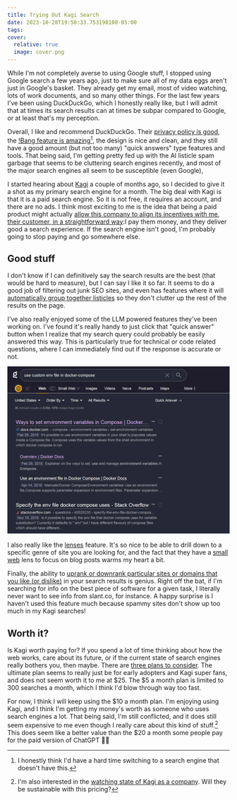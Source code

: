 ```yaml
---
title: Trying Out Kagi Search
date: 2023-10-28T19:50:33.753198100-05:00
tags: 
cover:
  relative: true
  image: cover.png
---
```

While I'm not completely averse to using Google stuff, I stopped using Google search a few years ago, just to make sure all of my data eggs aren't just in Google's basket. They already get my email, most of video watching, lots of work documents, and so many other things. For the last few years I've been using DuckDuckGo, which I honestly really like, but I will admit that at times its search results can at times be subpar compared to Google, or at least that's my perception.

Overall, I like and recommend DuckDuckGo. Their [privacy policy is good](https://duckduckgo.com/privacy), the [!Bang feature is amazing](https://duckduckgo.com/duckduckgo-help-pages/features/bangs/)[^1], the design is nice and clean, and they still have a good amount (but not too many) "quick answers" type features and tools. That being said, I'm getting pretty fed up with the AI listicle spam garbage that seems to be cluttering search engines recently, and most of the major search engines all seem to be susceptible (even Google),

[^1]: I honestly think I'd have a hard time switching to a search engine that doesn't have this.

I started hearing about [Kagi](https://kagi.com/) a couple of months ago, so I decided to give it a shot as my primary search engine for a month. The big deal with Kagi is that it is a paid search engine. So it is not free, it requires an account, and there are no ads. I think most exciting to me is the idea that being a paid product might actually [allow this company to align its incentives with me, their customer, in a straightforward way](https://dkb.io/post/DEPR_kagi-interview):I pay them money, and they deliver good a search experience. If the search engine isn't good, I'm probably going to stop paying and go somewhere else.

## Good stuff

I don't know if I can definitively say the search results are the best (that would be hard to measure), but I can say I like it so far. It seems to do a good job of filtering out junk SEO sites, and even has features where it will [automatically group together listicles](https://help.kagi.com/kagi/settings/search.html#overview) so they don't clutter up the rest of the results on the page.

I've also really enjoyed some of the LLM powered features they've been working on. I've found it's really handy to just click that "quick answer" button when I realize that my search query could probably be easily answered this way. This is particularly true for technical or code related questions, where I can immediately find out if the response is accurate or not.

![](firefox_GNPavlndIU.gif)

I also really like the [lenses](https://help.kagi.com/kagi/features/lenses.html) feature. It's so nice to be able to drill down to a specific genre of site you are looking for, and the fact that they have a [small web](https://blog.kagi.com/small-web) lens to focus on blog posts warms my heart a bit.

Finally, the ability to [uprank or downrank particular sites or domains that you like (or dislike)](https://help.kagi.com/kagi/features/website-info-personalized-results.html) in your search results is genius. Right off the bat, if I'm searching for info on the best piece of software for a given task, I literally never want to see info from slant.co, for instance. A happy surprise is I haven't used this feature much because spammy sites don't show up too much in my Kagi searches!

## Worth it?

Is Kagi worth paying for? If you spend a lot of time thinking about how the web works, care about its future, or if the current state of search engines really bothers you, then maybe. There are [three plans to consider](https://kagi.com/settings?p=billing_plan). The ultimate plan seems to really just be for early adopters and Kagi super fans, and does not seem worth it to me at $25. The $5 a month plan is limited to 300 searches a month, which I think I'd blow through way too fast.

For now, I think I will keep using the $10 a month plan. I'm enjoying using Kagi, and I think I'm getting my money's worth as someone who uses search engines a lot. That being said, I'm still conflicted, and it does still seem expensive to me even though I really care about this kind of stuff.[^2] This does seem like a better value than the $20 a month some people pay for the paid version of ChatGPT 🤷‍♂

[^2]: I'm also interested in the [watching state of Kagi as a company](https://help.kagi.com/kagi/company/). Will they be sustainable with this pricing?